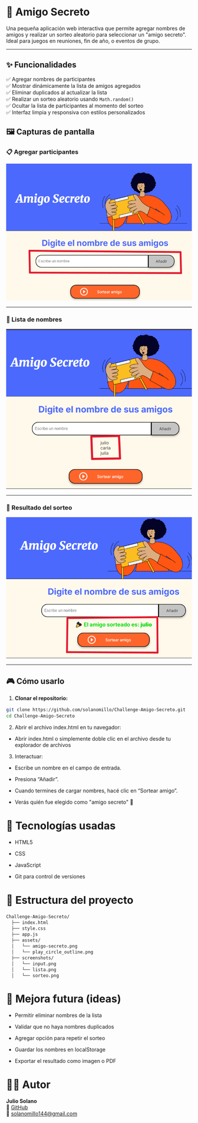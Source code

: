 # 🎁 Amigo Secreto

Una pequeña aplicación web interactiva que permite agregar nombres de amigos y realizar un sorteo aleatorio para seleccionar un "amigo secreto". Ideal para juegos en reuniones, fin de año, o eventos de grupo.

---

## ✨ Funcionalidades

✅ Agregar nombres de participantes  
✅ Mostrar dinámicamente la lista de amigos agregados  
✅ Eliminar duplicados al actualizar la lista  
✅ Realizar un sorteo aleatorio usando `Math.random()`  
✅ Ocultar la lista de participantes al momento del sorteo  
✅ Interfaz limpia y responsiva con estilos personalizados  

## 🖼️ Capturas de pantalla

### 📋 Agregar participantes

![Agregar amigos](./screenshots/input.png)

---

### 🔄 Lista de nombres

![Lista de nombres](./screenshots/lista.png)

---

### 🎉 Resultado del sorteo

![Sorteo final](./screenshots/sorteo.png)

---

## 🎮 Cómo usarlo

1. **Clonar el repositorio:**

```bash
git clone https://github.com/solanomillo/Challenge-Amigo-Secreto.git
cd Challenge-Amigo-Secreto  
```

2. Abrir el archivo index.html en tu navegador:
- Abrir index.html o simplemente doble clic en el archivo desde tu explorador de archivos

3. Interactuar:

- Escribe un nombre en el campo de entrada.

- Presiona “Añadir”.

- Cuando termines de cargar nombres, hacé clic en “Sortear amigo”.

- Verás quién fue elegido como "amigo secreto" 🎁

# 🔧 Tecnologías usadas
- HTML5

- CSS

- JavaScript

- Git para control de versiones

# 📂 Estructura del proyecto
```text
Challenge-Amigo-Secreto/
  ├── index.html
  ├── style.css
  ├── app.js
  ├── assets/
  │   └── amigo-secreto.png
  │   └── play_circle_outline.png
  ├── screenshots/
  │   └── input.png
  │   └── lista.png
  │   └── sorteo.png
```
# 🚀 Mejora futura (ideas)
- Permitir eliminar nombres de la lista

- Validar que no haya nombres duplicados

- Agregar opción para repetir el sorteo

- Guardar los nombres en localStorage

- Exportar el resultado como imagen o PDF

# 👨‍💻 Autor
**Julio Solano**  
🔗 [GitHub](https://github.com/solanomillo)  
📧 solanomillo144@gmail.com
